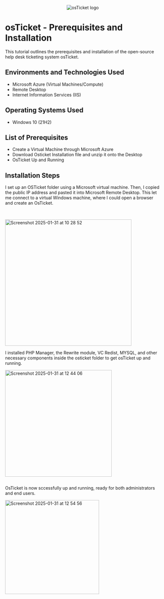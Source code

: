 <p align="center">
<img src="https://i.imgur.com/Clzj7Xs.png" alt="osTicket logo"/>
</p>

<h1>osTicket - Prerequisites and Installation</h1>
This tutorial outlines the prerequisites and installation of the open-source help desk ticketing system osTicket.<br />



<h2>Environments and Technologies Used</h2>

- Microsoft Azure (Virtual Machines/Compute)
- Remote Desktop
- Internet Information Services (IIS)

<h2>Operating Systems Used </h2>

- Windows 10</b> (21H2)

<h2>List of Prerequisites</h2>

- Create a Virtual Machine through Microsoft Azure
- Download Osticket Installation file and unzip it onto the Desktop
- OsTicket Up and Running

<h2>Installation Steps</h2>

<p>

</p>
<p>
I set up an OSTicket folder using a Microsoft virtual machine. Then, I copied the public IP address and pasted it into Microsoft Remote Desktop. This let me connect to a virtual Windows machine, where I could open a browser and create an OsTicket. 
</p>
<br />

<p>
<img <img width="410" alt="Screenshot 2025-01-31 at 10 28 52" src="https://github.com/user-attachments/assets/0354a93c-aba1-4922-a1e9-a656c53ee9bf" />

<p> I installed PHP Manager, the Rewrite module, VC Redist, MYSQL, and other necessary components inside the osticket folder to get osTicket up and running.
</p><img width="346" alt="Screenshot 2025-01-31 at 12 44 06" src="https://github.com/user-attachments/assets/27e506d6-7186-4d35-aabf-769505b055c2" />

<br />

<p>
<img 
</p>
<p>
OsTicket is now sccessfully up and running, ready for both administrators and end users.
</p> <img width="305" alt="Screenshot 2025-01-31 at 12 54 56" src="https://github.com/user-attachments/assets/1bc57629-ff1c-45ba-bb14-79c84da02504" />

<br />
